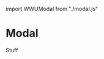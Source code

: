 import WWUModal from "./modal.js"

# Modal

<wwu-modal label="Play a Video" icon="play_arrow">
Stuff
</wwu-modal>